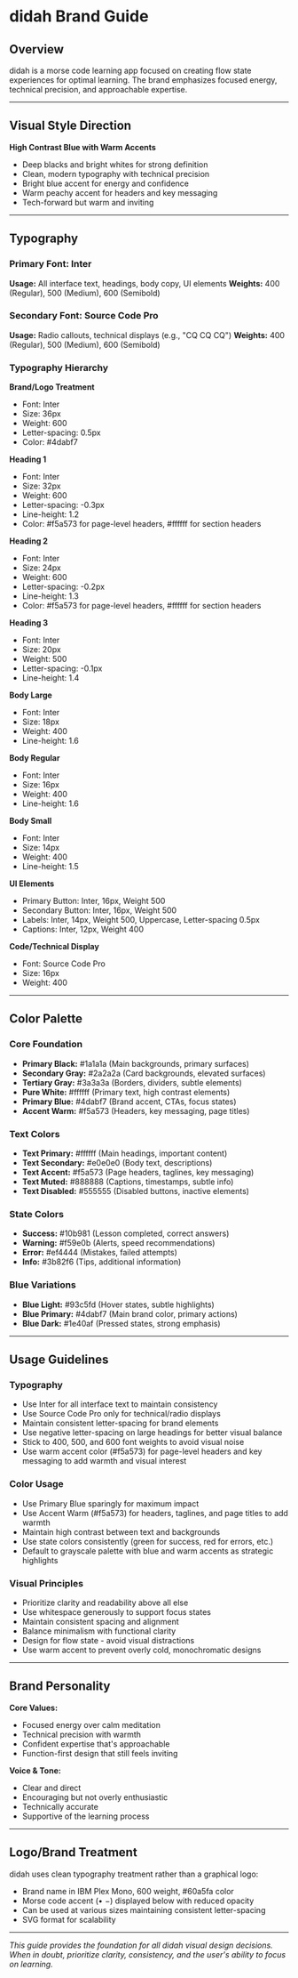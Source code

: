 # didah Brand Guide

## Overview
didah is a morse code learning app focused on creating flow state experiences for optimal learning. The brand emphasizes focused energy, technical precision, and approachable expertise.

---

## Visual Style Direction

**High Contrast Blue with Warm Accents**
- Deep blacks and bright whites for strong definition
- Clean, modern typography with technical precision  
- Bright blue accent for energy and confidence
- Warm peachy accent for headers and key messaging
- Tech-forward but warm and inviting

---

## Typography

### Primary Font: Inter
**Usage:** All interface text, headings, body copy, UI elements
**Weights:** 400 (Regular), 500 (Medium), 600 (Semibold)

### Secondary Font: Source Code Pro  
**Usage:** Radio callouts, technical displays (e.g., "CQ CQ CQ")
**Weights:** 400 (Regular), 500 (Medium), 600 (Semibold)

### Typography Hierarchy

**Brand/Logo Treatment**
- Font: Inter
- Size: 36px
- Weight: 600
- Letter-spacing: 0.5px
- Color: #4dabf7

**Heading 1**
- Font: Inter
- Size: 32px
- Weight: 600
- Letter-spacing: -0.3px
- Line-height: 1.2
- Color: #f5a573 for page-level headers, #ffffff for section headers

**Heading 2**
- Font: Inter
- Size: 24px
- Weight: 600
- Letter-spacing: -0.2px
- Line-height: 1.3
- Color: #f5a573 for page-level headers, #ffffff for section headers

**Heading 3**
- Font: Inter
- Size: 20px
- Weight: 500
- Letter-spacing: -0.1px
- Line-height: 1.4

**Body Large**
- Font: Inter
- Size: 18px
- Weight: 400
- Line-height: 1.6

**Body Regular**
- Font: Inter
- Size: 16px
- Weight: 400
- Line-height: 1.6

**Body Small**
- Font: Inter
- Size: 14px
- Weight: 400
- Line-height: 1.5

**UI Elements**
- Primary Button: Inter, 16px, Weight 500
- Secondary Button: Inter, 16px, Weight 500
- Labels: Inter, 14px, Weight 500, Uppercase, Letter-spacing 0.5px
- Captions: Inter, 12px, Weight 400

**Code/Technical Display**
- Font: Source Code Pro
- Size: 16px
- Weight: 400

---

## Color Palette

### Core Foundation
- **Primary Black:** #1a1a1a (Main backgrounds, primary surfaces)
- **Secondary Gray:** #2a2a2a (Card backgrounds, elevated surfaces)
- **Tertiary Gray:** #3a3a3a (Borders, dividers, subtle elements)
- **Pure White:** #ffffff (Primary text, high contrast elements)
- **Primary Blue:** #4dabf7 (Brand accent, CTAs, focus states)
- **Accent Warm:** #f5a573 (Headers, key messaging, page titles)

### Text Colors
- **Text Primary:** #ffffff (Main headings, important content)
- **Text Secondary:** #e0e0e0 (Body text, descriptions)
- **Text Accent:** #f5a573 (Page headers, taglines, key messaging)
- **Text Muted:** #888888 (Captions, timestamps, subtle info)
- **Text Disabled:** #555555 (Disabled buttons, inactive elements)

### State Colors
- **Success:** #10b981 (Lesson completed, correct answers)
- **Warning:** #f59e0b (Alerts, speed recommendations)
- **Error:** #ef4444 (Mistakes, failed attempts)
- **Info:** #3b82f6 (Tips, additional information)

### Blue Variations
- **Blue Light:** #93c5fd (Hover states, subtle highlights)
- **Blue Primary:** #4dabf7 (Main brand color, primary actions)
- **Blue Dark:** #1e40af (Pressed states, strong emphasis)

---

## Usage Guidelines

### Typography
- Use Inter for all interface text to maintain consistency
- Use Source Code Pro only for technical/radio displays
- Maintain consistent letter-spacing for brand elements
- Use negative letter-spacing on large headings for better visual balance
- Stick to 400, 500, and 600 font weights to avoid visual noise
- Use warm accent color (#f5a573) for page-level headers and key messaging to add warmth and visual interest

### Color Usage
- Use Primary Blue sparingly for maximum impact
- Use Accent Warm (#f5a573) for headers, taglines, and page titles to add warmth
- Maintain high contrast between text and backgrounds
- Use state colors consistently (green for success, red for errors, etc.)
- Default to grayscale palette with blue and warm accents as strategic highlights

### Visual Principles
- Prioritize clarity and readability above all else
- Use whitespace generously to support focus states
- Maintain consistent spacing and alignment
- Balance minimalism with functional clarity
- Design for flow state - avoid visual distractions
- Use warm accent to prevent overly cold, monochromatic designs

---

## Brand Personality

**Core Values:**
- Focused energy over calm meditation
- Technical precision with warmth
- Confident expertise that's approachable
- Function-first design that still feels inviting

**Voice & Tone:**
- Clear and direct
- Encouraging but not overly enthusiastic  
- Technically accurate
- Supportive of the learning process

---

## Logo/Brand Treatment

didah uses clean typography treatment rather than a graphical logo:
- Brand name in IBM Plex Mono, 600 weight, #60a5fa color
- Morse code accent (• −) displayed below with reduced opacity
- Can be used at various sizes maintaining consistent letter-spacing
- SVG format for scalability

---

*This guide provides the foundation for all didah visual design decisions. When in doubt, prioritize clarity, consistency, and the user's ability to focus on learning.*
